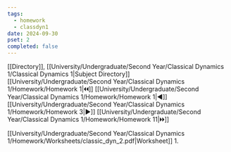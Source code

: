 ```yaml
---
tags:
  - homework
  - classdyn1
date: 2024-09-30
pset: 2
completed: false
---
```

[[Directory]], [[University/Undergraduate/Second Year/Classical Dynamics 1/Classical Dynamics 1|Subject Directory]]
[[University/Undergraduate/Second Year/Classical Dynamics 1/Homework/Homework 1|🞀🞀]] [[University/Undergraduate/Second Year/Classical Dynamics 1/Homework/Homework 1|◀]] [[University/Undergraduate/Second Year/Classical Dynamics 1/Homework/Homework 3|▶]] [[University/Undergraduate/Second Year/Classical Dynamics 1/Homework/Homework 11|🞂🞂]]

[[University/Undergraduate/Second Year/Classical Dynamics 1/Homework/Worksheets/classic_dyn_2.pdf|Worksheet]]
1. 
